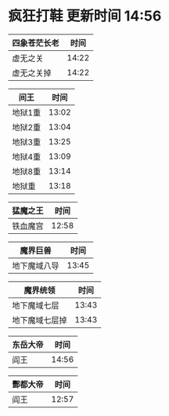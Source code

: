# 疯狂打鞋 更新时间 14:56

| 四象苍茫长老   | 时间    |
|--------|-------|
| 虚无之关 | 14:22 |
| 虚无之关掉 | 14:22 |

| 间王   | 时间    |
|--------|-------|
| 地狱1重 | 13:02 |
| 地狱2重 | 13:04 |
| 地狱3重 | 13:25 |
| 地狱4重 | 13:09 |
| 地狱8重 | 13:14 |
| 地狱重 | 13:18 |

| 猛魔之王   | 时间    |
|--------|-------|
| 铁血魔宫 | 12:58 |

| 魔界巨兽   | 时间    |
|--------|-------|
| 地下魔域八导 | 13:45 |

| 魔界统领   | 时间    |
|--------|-------|
| 地下魔域七层 | 13:43 |
| 地下魔域七层掉 | 13:43 |

| 东岳大帝   | 时间    |
|--------|-------|
| 阎王 | 14:56 |

| 酆都大帝   | 时间    |
|--------|-------|
| 阎王 | 12:57 |